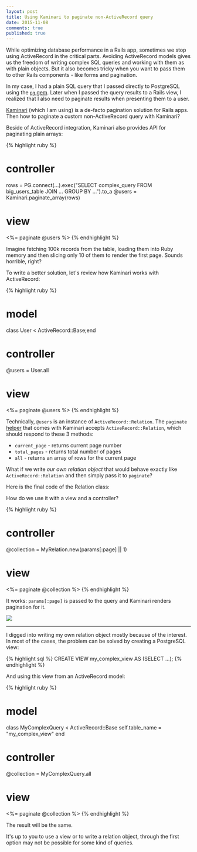 ```yaml
---
layout: post
title: Using Kaminari to paginate non-ActiveRecord query
date: 2015-11-08
comments: true
published: true
---
```


While optimizing database performance in a Rails app, sometimes we stop using ActiveRecord in the critical parts.
Avoiding ActiveRecord models gives us the freedom of writing complex SQL queries and working with them as with plain objects.
But it also becomes tricky when you want to pass them to other Rails components - like forms and pagination.

In my case, I had a plain SQL query that I passed directly to PostgreSQL using the [`pg` gem](http://deveiate.org/code/pg/).
Later when I passed the query results to a Rails view, I realized that I also need to paginate results when presenting them to a user.

[Kaminari](https://github.com/amatsuda/kaminari) (which I am using) is a de-facto pagination solution for Rails apps.
Then how to paginate a custom non-ActiveRecord query with Kaminari?

Beside of ActiveRecord integration, Kaminari also provides API for paginating plain arrays:

{% highlight ruby %}
# controller
rows = PG.connect(...).exec("SELECT complex_query FROM big_users_table JOIN ... GROUP BY ...").to_a
@users = Kaminari.paginate_array(rows)

# view
<%= paginate @users %>
{% endhighlight %}

Imagine fetching 100k records from the table, loading them into Ruby memory and then slicing only 10 of them
to render the first page. Sounds horrible, right?

To write a better solution, let's review how Kaminari works with ActiveRecord:

{% highlight ruby %}
# model
class User < ActiveRecord::Base;end

# controller
@users = User.all

# view
<%= paginate @users %>
{% endhighlight %}

Technically, `@users` is an instance of `ActiveRecord::Relation`.
The `paginate` [helper](https://github.com/amatsuda/kaminari/blob/master/lib/kaminari/helpers/action_view_extension.rb#L17)
that comes with Kaminari accepts `ActiveRecord::Relation`, which should respond to these 3 methods:

* `current_page` - returns current page number
* `total_pages` - returns total number of pages
* `all` - returns an array of rows for the current page

What if we write *our own relation object* that would behave exactly like `ActiveRecord::Relation` and then simply pass it to `paginate`?

Here is the final code of the Relation class:

<script src="https://gist.github.com/kirs/5a098654f1c1205ddbaa.js"></script>

How do we use it with a view and a controller?

{% highlight ruby %}
# controller
@collection = MyRelation.new(params[:page] || 1)

# view
<%= paginate @collection %>
{% endhighlight %}

It works: `params[:page]` is passed to the query and Kaminari renders pagination for it.

<img src="{{ site.url }}/assets/post-images/kaminari-query.gif" />

<hr/>

I digged into writing my own relation object mostly because of the interest.
In most of the cases, the problem can be solved by creating a PostgreSQL view:

{% highlight sql %}
CREATE VIEW my_complex_view AS (SELECT ...);
{% endhighlight %}

And using this view from an ActiveRecord model:

{% highlight ruby %}
# model
class MyComplexQuery < ActiveRecord::Base
  self.table_name = "my_complex_view"
end

# controller
@collection = MyComplexQuery.all

# view
<%= paginate @collection %>
{% endhighlight %}

The result will be the same.

It's up to you to use a view or to write a relation object, through the first option may not be possible
for some kind of queries.
